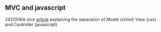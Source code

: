 <article><h2>MVC and javascript</h2><time><span class="day">24</span><span class="month">1</span><span class="year">2006</span></time>A nice <a title="article on model view controller" href="http://www.mercurytide.com/knowledge/white-papers/separating-structure-presentation-and-behaviour">article</a> explaining the separation of Model (xhtml) View (css) and Controller (javascript)</article>